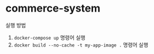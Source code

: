 # commerce-system

실행 방법
1. `docker-compose up` 명령어 실행
2. `docker build --no-cache -t my-app-image .` 명령어 실행